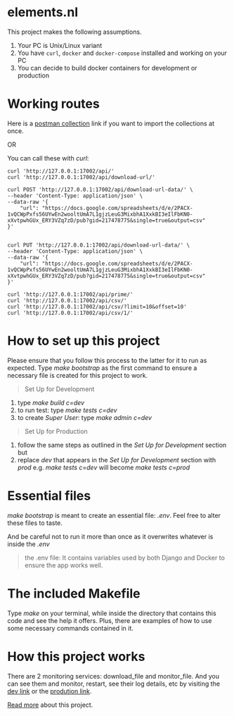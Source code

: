 # elements.nl
This project makes the following assumptions.
1. Your PC is Unix/Linux variant
2. You have `curl`, `docker` and `docker-compose` installed and working on your PC
3. You can decide to build docker containers for development or production

# Working routes
Here is a [postman collection](https://www.getpostman.com/collections/d8ce3eaf19e7032160f4) link if you want to import the collections at once.

OR

You can call these with *curl*:

```
curl 'http://127.0.0.1:17002/api/'
curl 'http://127.0.0.1:17002/api/download-url/'

curl POST 'http://127.0.0.1:17002/api/download-url-data/' \
--header 'Content-Type: application/json' \
--data-raw '{
    "url": "https://docs.google.com/spreadsheets/d/e/2PACX-1vQCWpPxfs56UYwEn2wooltUmA7L1gjzLeuG3MixbhA1XxkBI3eIlFbKN0-xXvtpwhGUx_ERY3VZq7zD/pub?gid=217478775&single=true&output=csv"
}'


curl PUT 'http://127.0.0.1:17002/api/download-url-data/' \
--header 'Content-Type: application/json' \
--data-raw '{
    "url": "https://docs.google.com/spreadsheets/d/e/2PACX-1vQCWpPxfs56UYwEn2wooltUmA7L1gjzLeuG3MixbhA1XxkBI3eIlFbKN0-xXvtpwhGUx_ERY3VZq7zD/pub?gid=217478775&single=true&output=csv"
}'

curl 'http://127.0.0.1:17002/api/prime/'
curl 'http://127.0.0.1:17002/api/csv/'
curl 'http://127.0.0.1:17002/api/csv/?limit=10&offset=10'
curl 'http://127.0.0.1:17002/api/csv/1/'
```

# How to set up this project
Please ensure that you follow this process to the latter for it to run as expected.
Type *make bootstrap* as the first command to ensure a necessary file is created for this project to work.

> Set Up for Development
1. type _make build c=dev_
2. to run test: type _make tests c=dev_
3. to create *Super User*: type _make admin c=dev_

> Set Up for Production
1. follow the same steps as outlined in the *Set Up for Development* section but
2. replace *dev* that appears in the *Set Up for Development* section with *prod* e.g. _make tests c=dev_ will become _make tests c=prod_

# Essential files
*make bootstrap* is meant to create an essential file: *.env*. Feel free to alter these files to taste.

And be careful not to run it more than once as it overwrites whatever is inside the *.env*

> the .env file:
It contains variables used by both Django and Docker to ensure the app works well.

# The included Makefile
Type *make* on your terminal, while inside the directory that contains this code and see the help it offers. Plus, there are examples of how to use some necessary commands contained in it.

# How this project works
There are 2 monitoring services: download_file and monitor_file. And you can see them and monitor, restart, see their log details, etc by visiting the [dev link](http://127.0.0.1:17001) or the [prodution link](http://127.0.0.1:18001).

[Read more](ancillaries/READMORE.md) about this project.

